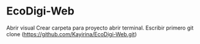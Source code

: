# EcoDigi-Web

Abrir visual
Crear carpeta para proyecto
abrir terminal.
Escribir primero 
git clone (https://github.com/Kayirina/EcoDigi-Web.git)
